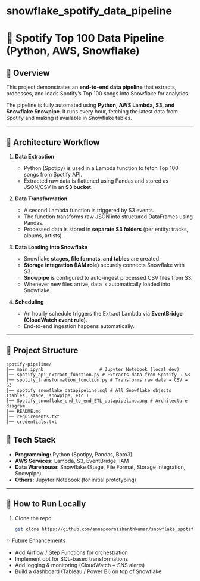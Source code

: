 # snowflake_spotify_data_pipeline

# 🎵 Spotify Top 100 Data Pipeline (Python, AWS, Snowflake)

## 📌 Overview
This project demonstrates an **end-to-end data pipeline** that extracts, processes, and loads Spotify’s Top 100 songs into Snowflake for analytics.  

The pipeline is fully automated using **Python, AWS Lambda, S3, and Snowflake Snowpipe**. It runs every hour, fetching the latest data from Spotify and making it available in Snowflake tables.

---

## 🚀 Architecture Workflow

1. **Data Extraction**
   - Python (Spotipy) is used in a Lambda function to fetch Top 100 songs from Spotify API.
   - Extracted raw data is flattened using Pandas and stored as JSON/CSV in an **S3 bucket**.

2. **Data Transformation**
   - A second Lambda function is triggered by S3 events.
   - The function transforms raw JSON into structured DataFrames using Pandas.
   - Processed data is stored in **separate S3 folders** (per entity: tracks, albums, artists).

3. **Data Loading into Snowflake**
   - Snowflake **stages, file formats, and tables** are created.
   - **Storage integration (IAM role)** securely connects Snowflake with S3.
   - **Snowpipe** is configured to auto-ingest processed CSV files from S3.
   - Whenever new files arrive, data is automatically loaded into Snowflake.

4. **Scheduling**
   - An hourly schedule triggers the Extract Lambda via **EventBridge (CloudWatch event rule)**.
   - End-to-end ingestion happens automatically.

---

## 📂 Project Structure
```
spotify-pipeline/
│── main.ipynb                     # Jupyter Notebook (local dev)
│── spotify_api_extract_function.py # Extracts data from Spotify → S3
│── spotify_transformation_function.py # Transforms raw data → CSV → S3
│── spotify_snowflake_datapipeline.sql # All Snowflake objects (tables, stage, snowpipe, etc.)
│── Spotify_snowflake_end_to_end_ETL_datapipeline.png # Architecture diagram
│── README.md
│── requirements.txt
│── credentials.txt
```

## 🔧 Tech Stack
- **Programming:** Python (Spotipy, Pandas, Boto3)
- **AWS Services:** Lambda, S3, EventBridge, IAM
- **Data Warehouse:** Snowflake (Stage, File Format, Storage Integration, Snowpipe)
- **Others:** Jupyter Notebook (for initial prototyping)

---

## 📝 How to Run Locally
1. Clone the repo:
   ```bash
   git clone https://github.com/annapoornishanthkumar/snowflake_spotify_data_pipeline.git

✨ Future Enhancements

* Add Airflow / Step Functions for orchestration
* Implement dbt for SQL-based transformations
* Add logging & monitoring (CloudWatch + SNS alerts)
* Build a dashboard (Tableau / Power BI) on top of Snowflake
